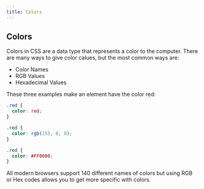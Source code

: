 ```yaml
---
title: Colors
---
```

## Colors
Colors in CSS are a data type that represents a color to the computer. 
There are many ways to give color calues, but the most common ways are:
* Color Names
* RGB Values
* Hexadecimal Values

These three examples make an element have the color red:

```css
.red {
  color: red;
}
```

```css
.red {
  color: rgb(255, 0, 0);
}
```

```css
.red {
  color: #FF0000;
}
```

All modern browsers support 140 different names of colors but using RGB or Hex codes allows you to get more specific with colors. 
